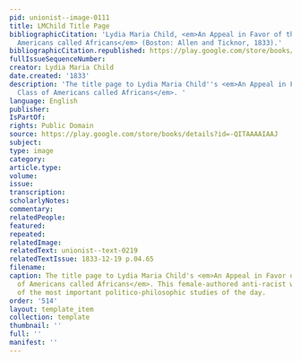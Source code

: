 ```yaml
---
pid: unionist--image-0111
title: LMChild Title Page
bibliographicCitation: 'Lydia Maria Child, <em>An Appeal in Favor of that Class of
  Americans called Africans</em> (Boston: Allen and Ticknor, 1833).'
bibliographicCitation.republished: https://play.google.com/store/books/details?id=-QITAAAAIAAJ
fullIssueSequenceNumber: 
creator: Lydia Maria Child
date.created: '1833'
description: 'The title page to Lydia Maria Child''s <em>An Appeal in Favor of that
  Class of Americans called Africans</em>. '
language: English
publisher: 
IsPartOf: 
rights: Public Domain
source: https://play.google.com/store/books/details?id=-QITAAAAIAAJ
subject: 
type: image
category: 
article.type: 
volume: 
issue: 
transcription: 
scholarlyNotes: 
commentary: 
relatedPeople: 
featured: 
repeated: 
relatedImage: 
relatedText: unionist--text-0219
relatedTextIssue: 1833-12-19 p.04.65
filename: 
caption: The title page to Lydia Maria Child's <em>An Appeal in Favor of that Class
  of Americans called Africans</em>. This female-authored anti-racist work was one
  of the most important politico-philosophic studies of the day.
order: '514'
layout: template_item
collection: template
thumbnail: ''
full: ''
manifest: ''
---
```

